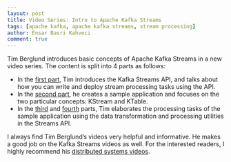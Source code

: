 ```yaml
---
layout: post
title: Video Series: Intro to Apache Kafka Streams
tags: [apache kafka, apache kafka streams, stream processing]
author: Ensar Basri Kahveci
comment: true
---
```


Tim Berglund introduces basic concepts of Apache Kafka Streams in a new video series. The content is split into 4 parts as follows:
- In the [first part](https://www.youtube.com/watch?v=Z3JKCLG3VP4), Tim introduces the Kafka Streams API, and talks about how you can write and deploy stream processing tasks using the API. 
- In the [second part](https://www.youtube.com/watch?v=LxxeXI1mPKo), he creates a sample application and focuses on the two particular concepts: KStream and KTable. 
- In the [third](https://www.youtube.com/watch?v=7JYEEx7SBuE) and [fourth](https://www.youtube.com/watch?v=3kJgYIkAeHs) parts, Tim elaborates the processing tasks of the sample application using the data transformation and processing utilities in the Streams API. 


I always find Tim Berglund’s videos very helpful and informative. He makes a good job on the Kafka Streams videos as well. For the interested readers, I highly recommend his [distributed systems videos](http://shop.oreilly.com/product/0636920039518.do). 

